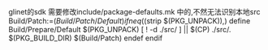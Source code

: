 glinet的sdk 需要修改include/package-defaults.mk 中的,不然无法识别本地src
Build/Patch:=$(Build/Patch/Default)
ifneq ($(strip $(PKG_UNPACK)),)
  define Build/Prepare/Default
	$(PKG_UNPACK)
	[ ! -d ./src/ ] || $(CP) ./src/. $(PKG_BUILD_DIR)
	$(Build/Patch)
  endef
endif